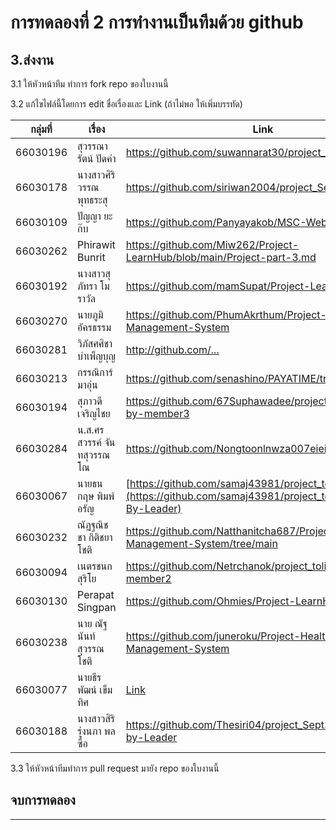# การทดลองที่ 2 การทำงานเป็นทีมด้วย github #

## 3.ส่งงาน ##

3.1 ให้หัวหน้าทีม ทำการ fork repo ของใบงานนี้

3.2 แก้ไขไฟล์นี้โดยการ edit ชื่อเรื่องและ Link (ถ้าไม่พอ ให้เพิ่มบรรทัด)

|กลุ่มที่|เรื่อง|Link|
|----|----|---|
|66030196| สุวรรณารัตน์ ปัดคำ |https://github.com/suwannarat30/project_Sept20.git|
|66030178| นางสาวศิริวรรณ พุทธระสุ |https://github.com/siriwan2004/project_Sept20.git |
|66030109| ปัญญา ยะก๊บ |https://github.com/Panyayakob/MSC-Web.git|
|66030262| Phirawit Bunrit |https://github.com/Miw262/Project-LearnHub/blob/main/Project-part-3.md|
|66030192| นางสาวสุภัทรา โมราวัล | https://github.com/mamSupat/Project-LearnHub |
|66030270| นายภูมิ อัครธรรม |https://github.com/PhumAkrthum/Project-Healthcare-Management-System|
|66030281| วิภัสศศิชา บำเพ็ญบุญ | [http://github.com/... ](https://github.com/jamelswift)|
|66030213| กรรณิการ์ มาอุ่น |https://github.com/senashino/PAYATIME/tree/main|
|66030194| สุภาวดี เจริญไชย |https://github.com/67Suphawadee/project_tolit/tree/Dev-by-member3|
|66030284| น.ส.ศรสวรรค์ จันทสุวรรณโณ | https://github.com/Nongtoonlnwza007eieiXD/PAYATIME |
|66030067|นายธนกฤษ พิมพ์อรัญ|[https://github.com/samaj43981/project_tolit](https://github.com/samaj43981/project_tolit/tree/Dev-By-Leader)|
|66030232| ณัฏฐณิชชา กิติชยาโชติ | https://github.com/Natthanitcha687/Project-Healthcare-Management-System/tree/main|
|66030094| เนตรชนก สุริโย |https://github.com/Netrchanok/project_tolit/tree/Dev-by-member2|
|66030130| Perapat Singpan |https://github.com/Ohmies/Project-LearnHub|
|66030238| นาย ณัฐนันท์ สุวรรณโชติ |https://github.com/juneroku/Project-Healthcare-Management-System |
|66030077| นายธีรพัฒน์ เข็มทิศ |[Link](https://github.com/Jaobie-BN/Project_Servita)|
|66030188| นางสาวสิริรุ่งนภา พลซื่อ | https://github.com/Thesiri04/project_Sept20/tree/Dev-by-Leader |

3.3 ให้หัวหน้าทีมทำการ pull request มายัง repo ของใบงานนี้

## จบการทดลอง ##
---
